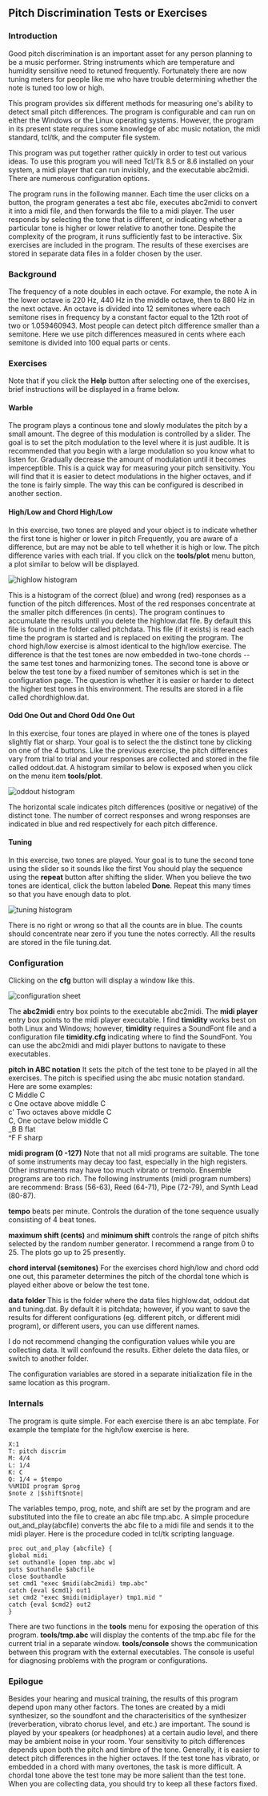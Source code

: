 ##  Pitch Discrimination Tests or Exercises

### Introduction

Good pitch discrimination is an important asset for any person planning to be
a music performer. String instruments which are temperature and humidity
sensitive need to retuned frequently. Fortunately there are now tuning meters
for people like me who have trouble determining whether the note is tuned too
low or high.

This program provides six different methods for measuring one's ability to
detect small pitch differences. The program is configurable and can run on
either the Windows or the Linux operating systems. However, the program in its
present state requires some knowledge of abc music notation, the midi
standard, tcl/tk, and the computer file system.

This program was put together rather quickly in order to test out various
ideas. To use this program you will need Tcl/Tk 8.5 or 8.6 installed on your
system, a midi player that can run invisibly, and the executable abc2midi.
There are numerous configuration options.

The program runs in the following manner. Each time the user clicks on a
button, the program generates a test abc file, executes abc2midi to convert it
into a midi file, and then forwards the file to a midi player. The user
responds by selecting the tone that is different, or indicating whether a
particular tone is higher or lower relative to another tone. Despite the
complexity of the program, it runs sufficiently fast to be interactive. Six
exercises are included in the program. The results of these exercises are
stored in separate data files in a folder chosen by the user.

### Background

The frequency of a note doubles in each octave. For example, the note A in the
lower octave is 220 Hz, 440 Hz in the middle octave, then to 880 Hz in the
next octave. An octave is divided into 12 semitones where each semitone rises
in frequency by a constant factor equal to the 12th root of two or
1.059460943. Most people can detect pitch difference smaller than a semitone.
Here we use pitch differences measured in cents where each semitone is divided
into 100 equal parts or cents.

### Exercises

Note that if you click the **Help** button after selecting one of the
exercises, brief instructions will be displayed in a frame below.

#### Warble

The program plays a continous tone and slowly modulates the pitch by a small
amount. The degree of this modulation is controlled by a slider. The goal is
to set the pitch modulation to the level where it is just audible. It is
recommended that you begin with a large modulation so you know what to listen
for. Gradually decrease the amount of modulation until it becomes
imperceptible. This is a quick way for measuring your pitch sensitivity. You
will find that it is easier to detect modulations in the higher octaves, and
if the tone is fairly simple. The way this can be configured is described in
another section.

#### High/Low and Chord High/Low

In this exercise, two tones are played and your object is to indicate whether
the first tone is higher or lower in pitch Frequently, you are aware of a
difference, but are may not be able to tell whether it is high or low. The
pitch difference varies with each trial. If you click on the **tools/plot**
menu button, a plot similar to below will be displayed.

![highlow histogram](highlow.gif)

This is a histogram of the correct (blue) and wrong (red) responses as a
function of the pitch differences. Most of the red responses concentrate at
the smaller pitch differences (in cents). The program continues to accumulate
the results until you delete the highlow.dat file. By default this file is
found in the folder called pitchdata. This file (if it exists) is read each
time the program is started and is replaced on exiting the program. The chord
high/low exercise is almost identical to the high/low exercise. The difference
is that the test tones are now embedded in two-tone chords -- the same test
tones and harmonizing tones. The second tone is above or below the test tone
by a fixed number of semitones which is set in the configuration page. The
question is whether it is easier or harder to detect the higher test tones in
this environment. The results are stored in a file called chordhighlow.dat.

#### Odd One Out and Chord Odd One Out

In this exercise, four tones are played in where one of the tones is played
slightly flat or sharp. Your goal is to select the the distinct tone by
clicking on one of the 4 buttons. Like the previous exercise, the pitch
differences vary from trial to trial and your responses are collected and
stored in the file called oddout.dat. A histogram similar to below is exposed
when you click on the menu item **tools/plot**.

![oddout histogram](oddout.gif)

The horizontal scale indicates pitch differences (positive or negative) of the
distinct tone. The number of correct responses and wrong responses are
indicated in blue and red respectively for each pitch difference.

#### Tuning

In this exercise, two tones are played. Your goal is to tune the second tone
using the slider so it sounds like the first You should play the sequence
using the **repeat** button after shifting the slider. When you believe the
two tones are identical, click the button labeled **Done**. Repeat this many
times so that you have enough data to plot.

![tuning histogram](tuning.gif)

There is no right or wrong so that all the counts are in blue. The counts
should concentrate near zero if you tune the notes correctly. All the results
are stored in the file tuning.dat.

### Configuration

Clicking on the **cfg** button will display a window like this.

![configuration sheet](cfg.gif)

The **abc2midi** entry box points to the executable abc2midi. The **midi
player** entry box points to the midi player executable. I find **timidity**
works best on both Linux and Windows; however, **timidity** requires a
SoundFont file and a configuration file **timidity.cfg** indicating where to
find the SoundFont. You can use the abc2midi and midi player buttons to
navigate to these executables.

**pitch in ABC notation** It sets the pitch of the test tone to be played in
all the exercises. The pitch is specified using the abc music notation
standard. Here are some examples:  
C Middle C  
c One octave above middle C  
c' Two octaves above middle C  
C, One octave below middle C  
_B B flat  
^F F sharp

**midi program (0 -127)** Note that not all midi programs are suitable. The
tone of some instruments may decay too fast, especially in the high registers.
Other instruments may have too much vibrato or tremolo. Ensemble programs are
too rich. The following instruments (midi program numbers) are recommend:
Brass (56-63), Reed (64-71), Pipe (72-79), and Synth Lead (80-87).

**tempo** beats per minute. Controls the duration of the tone sequence usually
consisting of 4 beat tones.

**maximum shift (cents)** and **minimum shift** controls the range of pitch
shifts selected by the random number generator. I recommend a range from 0 to
25. The plots go up to 25 presently.

**chord interval (semitones)** For the exercises chord high/low and chord odd
one out, this parameter determines the pitch of the chordal tone which is
played either above or below the test tone.

**data folder** This is the folder where the data files highlow.dat,
oddout.dat and tuning.dat. By default it is pitchdata; however, if you want to
save the results for different configurations (eg. different pitch, or
different midi program), or different users, you can use different names.

I do not recommend changing the configuration values while you are collecting
data. It will confound the results. Either delete the data files, or switch to
another folder.

The configuration variables are stored in a separate initialization file in
the same location as this program.

###  Internals

The program is quite simple. For each exercise there is an abc template. For
example the template for the high/low exercise is here.

    
    
    
    X:1
    T: pitch discrim
    M: 4/4
    L: 1/4
    K: C
    Q: 1/4 = $tempo
    %%MIDI program $prog
    $note z |$shift$note|
    
    

The variables tempo, prog, note, and shift are set by the program and are
substituted into the file to create an abc file tmp.abc. A simple procedure
out_and_play(abcfile) converts the abc file to a midi file and sends it to the
midi player. Here is the procedure coded in tcl/tk scripting language.

    
    
    proc out_and_play {abcfile} {
    global midi
    set outhandle [open tmp.abc w]
    puts $outhandle $abcfile
    close $outhandle
    set cmd1 "exec $midi(abc2midi) tmp.abc"
    catch {eval $cmd1} out1
    set cmd2 "exec $midi(midiplayer) tmp1.mid "
    catch {eval $cmd2} out2
    }
    

There are two functions in the **tools** menu for exposing the operation of
this program. **tools/tmp.abc** will display the contents of the tmp.abc file
for the current trial in a separate window. **tools/console** shows the
communication between this program with the external executables. The console
is useful for diagnosing problems with the program or configurations.

###  Epilogue

Besides your hearing and musical training, the results of this program depend
upon many other factors. The tones are created by a midi synthesizer, so the
soundfont and the characterisitics of the synthesizer (reverberation, vibrato
chorus level, and etc.) are important. The sound is played by your speakers
(or headphones) at a certain audio level, and there may be ambient noise in
your room. Your sensitivity to pitch differences depends upon both the pitch
and timbre of the tone. Generally, it is easier to detect pitch differences in
the higher octaves. If the test tone has vibrato, or embedded in a chord with
many overtones, the task is more difficult. A chordal tone above the test tone
may be more salient than the test tone. When you are collecting data, you
should try to keep all these factors fixed.

